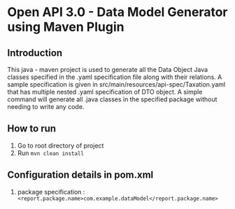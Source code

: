# Open API 3.0 - Data Model Generator using Maven Plugin

## Introduction
This java - maven project is used to generate all the Data Object Java classes specified in the .yaml specification file along with their relations.
A sample specification is given in src/main/resources/api-spec/Taxation.yaml that has multiple nested .yaml specification of DTO object.
A simple command will generate all .java classes in the specified package without needing to write any code.

## How to run
1. Go to root directory of project
2. Run `mvn clean install`

## Configuration details in pom.xml
1. package specification : ` <report.package.name>com.example.dataModel</report.package.name>`


 
